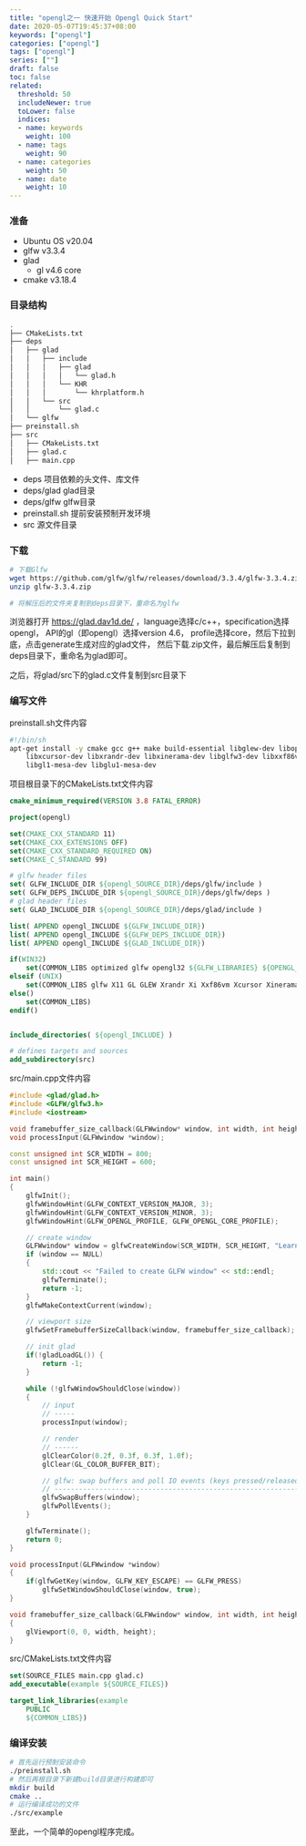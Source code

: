 ```yaml
---
title: "opengl之一 快速开始 Opengl Quick Start"
date: 2020-05-07T19:45:37+08:00
keywords: ["opengl"]
categories: ["opengl"]
tags: ["opengl"]
series: [""]
draft: false
toc: false
related:
  threshold: 50
  includeNewer: true
  toLower: false
  indices:
  - name: keywords
    weight: 100
  - name: tags
    weight: 90
  - name: categories
    weight: 50
  - name: date
    weight: 10
---
```


### 准备
- Ubuntu OS v20.04
- glfw v3.3.4
- glad
  - gl v4.6 core
- cmake v3.18.4


### 目录结构
```sh
.
├── CMakeLists.txt
├── deps
│   ├── glad
│   │   ├── include
│   │   │   ├── glad
│   │   │   │   └── glad.h
│   │   │   └── KHR
│   │   │       └── khrplatform.h
│   │   └── src
│   │       └── glad.c
│   └── glfw
├── preinstall.sh
├── src
│   ├── CMakeLists.txt
│   ├── glad.c
│   ├── main.cpp

```
- deps 项目依赖的头文件、库文件
- deps/glad glad目录
- deps/glfw glfw目录
- preinstall.sh 提前安装预制开发环境
- src 源文件目录

### 下载

```sh
# 下载Glfw
wget https://github.com/glfw/glfw/releases/download/3.3.4/glfw-3.3.4.zip
unzip glfw-3.3.4.zip

# 将解压后的文件夹复制到deps目录下，重命名为glfw
```

浏览器打开 https://glad.dav1d.de/ ，language选择c/c++，specification选择opengl，
API的gl（即opengl）选择version 4.6， profile选择core，然后下拉到底，点击generate生成对应的glad文件，
然后下载.zip文件，最后解压后复制到deps目录下，重命名为glad即可。

之后，将glad/src下的glad.c文件复制到src目录下

### 编写文件
preinstall.sh文件内容
```sh
#!/bin/sh
apt-get install -y cmake gcc g++ make build-essential libglew-dev libopengl-dev libx11-dev libxi-dev \
    libxcursor-dev libxrandr-dev libxinerama-dev libglfw3-dev libxxf86vm-dev \
    libgl1-mesa-dev libglu1-mesa-dev
```

项目根目录下的CMakeLists.txt文件内容

```cmake
cmake_minimum_required(VERSION 3.8 FATAL_ERROR)

project(opengl)

set(CMAKE_CXX_STANDARD 11)
set(CMAKE_CXX_EXTENSIONS OFF)
set(CMAKE_CXX_STANDARD_REQUIRED ON)
set(CMAKE_C_STANDARD 99)

# glfw header files
set( GLFW_INCLUDE_DIR ${opengl_SOURCE_DIR}/deps/glfw/include )
set( GLFW_DEPS_INCLUDE_DIR ${opengl_SOURCE_DIR}/deps/glfw/deps )
# glad header files
set( GLAD_INCLUDE_DIR ${opengl_SOURCE_DIR}/deps/glad/include )

list( APPEND opengl_INCLUDE ${GLFW_INCLUDE_DIR})
list( APPEND opengl_INCLUDE ${GLFW_DEPS_INCLUDE_DIR})
list( APPEND opengl_INCLUDE ${GLAD_INCLUDE_DIR})

if(WIN32)
    set(COMMON_LIBS optimized glfw opengl32 ${GLFW_LIBRARIES} ${OPENGL_LIBRARIES})
elseif (UNIX)
    set(COMMON_LIBS glfw X11 GL GLEW Xrandr Xi Xxf86vm Xcursor Xinerama pthread GLU dl GLU)
else()
    set(COMMON_LIBS)
endif()


include_directories( ${opengl_INCLUDE} )

# defines targets and sources
add_subdirectory(src)
```
src/main.cpp文件内容

```cpp
#include <glad/glad.h>
#include <GLFW/glfw3.h>
#include <iostream>

void framebuffer_size_callback(GLFWwindow* window, int width, int height);
void processInput(GLFWwindow *window);

const unsigned int SCR_WIDTH = 800;
const unsigned int SCR_HEIGHT = 600;

int main()
{
    glfwInit();
    glfwWindowHint(GLFW_CONTEXT_VERSION_MAJOR, 3);
    glfwWindowHint(GLFW_CONTEXT_VERSION_MINOR, 3);
    glfwWindowHint(GLFW_OPENGL_PROFILE, GLFW_OPENGL_CORE_PROFILE);

    // create window
    GLFWwindow* window = glfwCreateWindow(SCR_WIDTH, SCR_HEIGHT, "LearnOpenGL", NULL, NULL);
    if (window == NULL)
    {
        std::cout << "Failed to create GLFW window" << std::endl;
        glfwTerminate();
        return -1;
    }
    glfwMakeContextCurrent(window);

    // viewport size
    glfwSetFramebufferSizeCallback(window, framebuffer_size_callback);

    // init glad
    if(!gladLoadGL()) { 
        return -1;
    }

    while (!glfwWindowShouldClose(window))
    {
        // input
        // -----
        processInput(window);

        // render
        // ------
        glClearColor(0.2f, 0.3f, 0.3f, 1.0f);
        glClear(GL_COLOR_BUFFER_BIT);     

        // glfw: swap buffers and poll IO events (keys pressed/released, mouse moved etc.)
        // -------------------------------------------------------------------------------
        glfwSwapBuffers(window);
        glfwPollEvents();
    }

    glfwTerminate();
    return 0;
}

void processInput(GLFWwindow *window)
{
    if(glfwGetKey(window, GLFW_KEY_ESCAPE) == GLFW_PRESS)
        glfwSetWindowShouldClose(window, true);
}

void framebuffer_size_callback(GLFWwindow* window, int width, int height)
{
    glViewport(0, 0, width, height);
}

```

src/CMakeLists.txt文件内容

```cmake
set(SOURCE_FILES main.cpp glad.c)
add_executable(example ${SOURCE_FILES})

target_link_libraries(example 
    PUBLIC 
    ${COMMON_LIBS})
```
### 编译安装

```sh
# 首先运行预制安装命令
./preinstall.sh
# 然后再根目录下新建build目录进行构建即可
mkdir build
cmake ..
# 运行编译成功的文件
./src/example
```

至此，一个简单的opengl程序完成。
